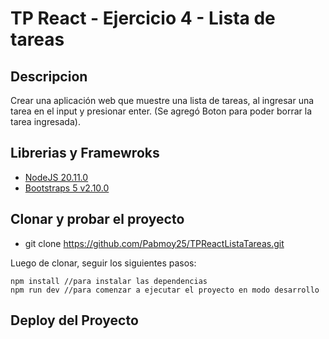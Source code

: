 # TP React - Ejercicio 4 - Lista de tareas 

## Descripcion

Crear una aplicación web que muestre una lista de tareas, al ingresar una tarea
en el input y presionar enter.
(Se agregó Boton para poder borrar la tarea ingresada).

## Librerias y Framewroks

- [NodeJS 20.11.0](https://nodejs.org/en)
- [Bootstraps 5 v2.10.0](https://react-bootstrap.netlify.app) 

## Clonar y probar el proyecto

- git clone https://github.com/Pabmoy25/TPReactListaTareas.git

Luego de clonar, seguir los siguientes pasos:

```
npm install //para instalar las dependencias
npm run dev //para comenzar a ejecutar el proyecto en modo desarrollo
```

## Deploy del Proyecto

``` https://tpreact-ejercicio4.netlify.app/


